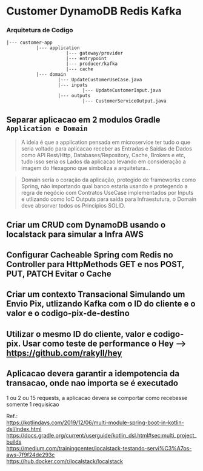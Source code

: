 # Customer DynamoDB Redis Kafka

### Arquitetura de Codigo


```
|--- customer-app
           |--- application
                      |--- gateway/provider
                      |--- entrypoint
                      |--- producer/kafka
                      |--- cache
           |--- domain
                   |--- UpdateCustomerUseCase.java
                   |--- inputs
                            |--- UpdateCustomerInput.java
                   |--- outputs
                            |--- CustomerServiceOutput.java
```                                                       

## Separar aplicacao em 2 modulos Gradle `Application e Domain`
> A ideia é que a application pensada em microservice ter tudo o
>  que seria voltado para aplicacao receber as Entradas e Saidas de Dados 
>  como API Rest/Http, Databases/Repository, Cache, Brokers e etc,
> tudo isso seria os Lados da aplicacao levando em consideração 
>  a imagem do Hexagono que simboliza a arquitetura...

> Domain seria o coração da aplicação, protegido de frameworks
>  como Spring, não importando qual banco estaria usando e protegendo 
>  a regra de negócio com Contratos UseCase implementados por Inputs e
>  utlizando como IoC Outputs para saída para Infraestutura, o Domain 
>  deve absorver todos os Principios SOLID.
   
## Criar um CRUD com DynamoDB usando o localstack para simular a Infra AWS
   
## Configurar Cacheable Spring com Redis no Controller para HttpMethods GET e nos POST, PUT, PATCH Evitar o Cache
   
## Criar um contexto Transacional Simulando um Envio Pix, utlizando Kafka com o ID do cliente e o valor e o codigo-pix-de-destino
      
## Utilizar o mesmo ID do cliente, valor e codigo-pix. Usar como teste de performance o Hey --> https://github.com/rakyll/hey
   
## Aplicacao devera garantir a idempotencia da transacao, onde nao importa se é executado 
1 ou 2 ou 15 requests, a aplicacao devera se comportar como recebesse somente 1 requisicao 



Ref.:   
https://kotlindays.com/2019/12/06/multi-module-spring-boot-in-kotlin-dsl/index.html   
https://docs.gradle.org/current/userguide/kotlin_dsl.html#sec:multi_project_builds    
https://medium.com/trainingcenter/localstack-testando-servi%C3%A7os-aws-7f9f24de293c   
https://hub.docker.com/r/localstack/localstack   
